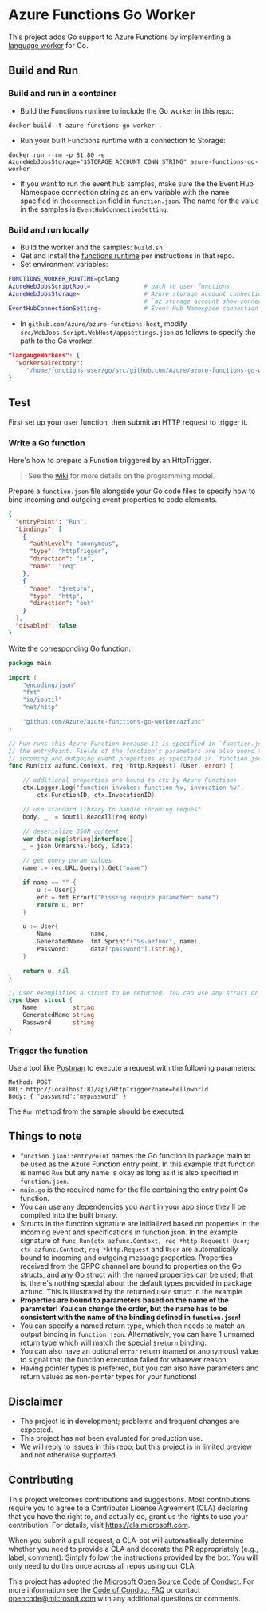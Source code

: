 # Azure Functions Go Worker

This project adds Go support to Azure Functions by implementing a [language
worker][] for Go.

[language worker]: https://github.com/Azure/azure-functions-host/wiki/Language-Extensibility

## Build and Run

### Build and run in a container

- Build the Functions runtime to include the Go worker in this repo:

`docker build -t azure-functions-go-worker .`

- Run your built Functions runtime with a connection to Storage:

`docker run --rm -p 81:80 -e AzureWebJobsStorage="$STORAGE_ACCOUNT_CONN_STRING" azure-functions-go-worker`

- If you want to run the event hub samples, make sure the the Event Hub Namespace connection string as an env variable with the name spacified in the`connection` field in `function.json`. The name for the value in the samples is `EventHubConnectionSetting`.

### Build and run locally

- Build the worker and the samples: `build.sh`
- Get and install the [functions runtime](https://github.com/Azure/azure-functions-host)
  per instructions in that repo.
- Set environment variables:

```bash
FUNCTIONS_WORKER_RUNTIME=golang
AzureWebJobsScriptRoot=               # path to user functions.
AzureWebJobsStorage=                  # Azure storage account connection string from
                                      # `az storage account show-connection-string`
EventHubConnectionSetting=            # Event Hub Namespace connection string.
```

- In `github.com/Azure/azure-functions-host`, modify
  `src/WebJobs.Script.WebHost/appsettings.json` as follows to specify the
  path to the Go worker:

```json
"langaugeWorkers": {
  "workersDirectory":
     "/home/functions-user/go/src/github.com/Azure/azure-functions-go-worker/workers"
}
```

## Test

First set up your user function, then submit an HTTP request to trigger it.

### Write a Go function

Here's how to prepare a Function triggered by an HttpTrigger.

> See the [wiki](https://github.com/Azure/azure-functions-go-worker/wiki) for
> more details on the programming model.

Prepare a `function.json` file alongside your Go code files to specify how to
bind incoming and outgoing event properties to code elements.

```json
{
  "entryPoint": "Run",
  "bindings": [
    {
      "authLevel": "anonymous",
      "type": "httpTrigger",
      "direction": "in",
      "name": "req"
    },
    {
      "name": "$return",
      "type": "http",
      "direction": "out"
    }
  ],
  "disabled": false
}
```

Write the corresponding Go function:

```go
package main

import (
	"encoding/json"
	"fmt"
	"io/ioutil"
	"net/http"

	"github.com/Azure/azure-functions-go-worker/azfunc"
)

// Run runs this Azure Function because it is specified in `function.json` as
// the entryPoint. Fields of the function's parameters are also bound to
// incoming and outgoing event properties as specified in `function.json`.
func Run(ctx azfunc.Context, req *http.Request) (User, error) {

	// additional properties are bound to ctx by Azure Functions
	ctx.Logger.Log("function invoked: function %v, invocation %v",
		ctx.FunctionID, ctx.InvocationID)

	// use standard library to handle incoming request
	body, _ := ioutil.ReadAll(req.Body)

	// deserialize JSON content
	var data map[string]interface{}
	_ = json.Unmarshal(body, &data)

	// get query param values
	name := req.URL.Query().Get("name")

	if name == "" {
		u := User{}
		err = fmt.Errorf("Missing require parameter: name")
		return u, err
	}

	u := User{
		Name:          name,
		GeneratedName: fmt.Sprintf("%s-azfunc", name),
		Password:      data["password"].(string),
	}

	return u, nil
}

// User exemplifies a struct to be returned. You can use any struct or *struct.
type User struct {
	Name          string
	GeneratedName string
	Password      string
}
```

### Trigger the function

Use a tool like [Postman](https://www.getpostman.com/apps) to execute a request
with the following parameters:

```
Method: POST
URL: http://localhost:81/api/HttpTrigger?name=helloworld
Body: { "password":"mypassword" }
```

The `Run` method from the sample should be executed.

## Things to note

- `function.json::entryPoint` names the Go function in package main to be used
  as the Azure Function entry point. In this example that function is named
  `Run` but any name is okay as long as it is also specified in
  `function.json`.
- `main.go` is the required name for the file containing the entry point Go
  function.
- You can use any dependencies you want in your app since they'll be compiled
  into the built binary.
- Structs in the function signature are initialized based on properties in the
  incoming event and specifications in function.json. In the example
  signature of `func Run(ctx azfunc.Context, req *http.Request) User`; `ctx azfunc.Context`, `req *http.Request` and `User` are automatically bound to
  incoming and outgoing message properties. Properties received from the GRPC
  channel are bound to properties on the Go structs, and any Go struct
  with the named properties can be used; that is, there's nothing special about
  the default types provided in package azfunc. This is illustrated by the
  returned `User` struct in the example.
- **Properties are bound to parameters based on the name of the parameter! You
  can change the order, but the name has to be consistent with the name of the
  binding defined in `function.json`!**
- You can specify a named return type, which then needs to match an output
  binding in `function.json`. Alternatively, you can have 1 unnamed return type
  which will match the special `$return` binding.
- You can also have an optional `error` return (named or anonymous) value to signal that the function execution
  failed for whatever reason.
- Having pointer types is preferred, but you can also have parameters and return values as non-pointer types for your functions!

## Disclaimer

- The project is in development; problems and frequent changes are expected.
- This project has not been evaluated for production use.
- We will reply to issues in this repo; but this project is in limited preview
  and not otherwise supported.

## Contributing

This project welcomes contributions and suggestions. Most contributions require
you to agree to a Contributor License Agreement (CLA) declaring that you have
the right to, and actually do, grant us the rights to use your contribution.
For details, visit https://cla.microsoft.com.

When you submit a pull request, a CLA-bot will automatically determine whether
you need to provide a CLA and decorate the PR appropriately (e.g., label,
comment). Simply follow the instructions provided by the bot. You will only
need to do this once across all repos using our CLA.

This project has adopted the [Microsoft Open Source Code of
Conduct](https://opensource.microsoft.com/codeofconduct/). For more
information see the [Code of Conduct
FAQ](https://opensource.microsoft.com/codeofconduct/faq/) or contact
[opencode@microsoft.com](mailto:opencode@microsoft.com) with any additional
questions or comments.
